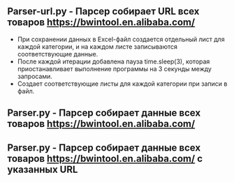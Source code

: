 ## Parser-url.py - Парсер собирает URL всех товаров https://bwintool.en.alibaba.com/ 

+ При сохранении данных в Excel-файл создается отдельный лист для каждой категории, и на каждом листе записываются соответствующие данные.
+ После каждой итерации добавлена пауза time.sleep(3), которая приостанавливает выполнение программы на 3 секунды между запросами.
+ Создает соответствующие листы для каждой категории при записи в файл.


## Parser.py - Парсер собирает данные всех товаров https://bwintool.en.alibaba.com/

## Parser.py - Парсер собирает данные всех товаров https://bwintool.en.alibaba.com/ c указанных URL

